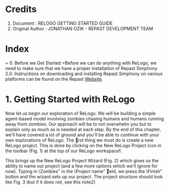 # Credits #

  1. Document        : RELOGO GETTING STARTED GUIDE
  1. Original Author : JONATHAN OZIK - REPAST DEVELOPMENT TEAM

# Index #


= 0. Before we Get Started =Before we can do anything with ReLogo, we need to make sure that we have a proper
installation of Repast Simphony 2.0. Instructions on downloading and installing Repast
Simphony on various platforms can be found on the Repast [Website](http://repast.sourceforge.net/).

# 1. Getting Started with ReLogo #

Now let us begin our exploration of ReLogo. We will be building a simple agent-based
model involving zombies chasing humans and humans running away from zombies. Our
approach will be to not overwhelm you but to explain only as much as is needed at each
step. By the end of this chapter, we'll have covered a lot of ground and you'll be able to
continue with your own explorations of ReLogo.
The rst thing we must do is create a new ReLogo project. This is done by clicking on
the New ReLogo Project icon in the toolbar (Fig. 1) at the top of our ReLogo workspace1.


This brings up the New ReLogo Project Wizard (Fig. 2) which gives us the ability
to name our project (and a few more options which we'll ignore for now). Typing in
\Zombies" in the \Project name" eld, we press the \Finish" button and the wizard sets
up our project. The project structure should look like Fig. 3 (but if it does not, see this
note2)